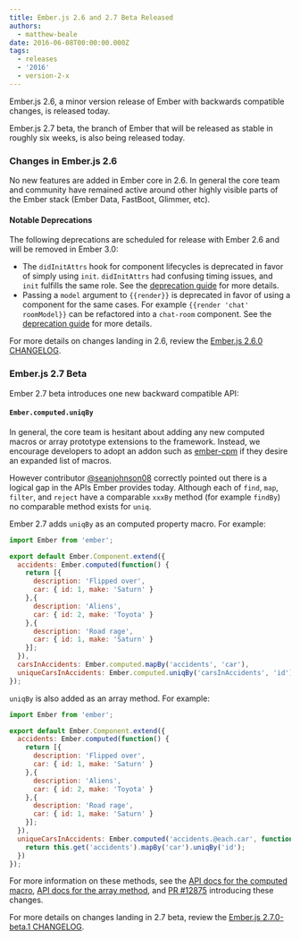 ```yaml
---
title: Ember.js 2.6 and 2.7 Beta Released
authors:
  - matthew-beale
date: 2016-06-08T00:00:00.000Z
tags:
  - releases
  - '2016'
  - version-2-x
---
```



Ember.js 2.6, a minor version release of Ember with backwards compatible
changes, is released today.

Ember.js 2.7 beta, the branch of Ember that will be released as stable in
roughly six weeks, is also being released today.

### Changes in Ember.js 2.6

No new features are added in Ember core in 2.6. In general the core team and
community have remained active around other highly visible parts of the Ember
stack (Ember Data, FastBoot, Glimmer, etc).

#### Notable Deprecations

The following deprecations are scheduled for release with Ember 2.6 and will be
removed in Ember 3.0:

* The `didInitAttrs` hook for component lifecycles is deprecated in favor of
  simply using `init`. `didInitAttrs` had confusing timing
  issues, and `init` fulfills the same role. See the [deprecation guide](http://emberjs.com/deprecations/v2.x/#toc_ember-component-didinitattrs) for more details.
* Passing a `model` argument to `{{render}}` is deprecated in favor of using
  a component for the same cases. For example `{{render 'chat' roomModel}}`
  can be refactored into a `chat-room` component.
  See the [deprecation guide](http://emberjs.com/deprecations/v2.x/#toc_model-param-in-code-render-code-helper) for more details.

For more details on changes landing in 2.6, review the
[Ember.js 2.6.0 CHANGELOG](https://github.com/emberjs/ember.js/blob/v2.6.0/CHANGELOG.md).

### Ember.js 2.7 Beta

Ember 2.7 beta introduces one new backward compatible API:

#### `Ember.computed.uniqBy`

In general, the core team is hesitant about adding any new computed macros
or array prototype extensions to the framework. Instead, we encourage developers
to adopt an addon such as [ember-cpm](https://github.com/cibernox/ember-cpm)
if they desire an expanded list of macros.

However contributor [@seanjohnson08](https://github.com/seanjohnson08) correctly pointed out there is a logical
gap in the APIs Ember provides today. Although each of `find`, `map`, `filter`,
and `reject` have a comparable `xxxBy` method (for example `findBy`) no
comparable method exists for `uniq`.

Ember 2.7 adds `uniqBy` as an computed property macro. For example:

```js
import Ember from 'ember';

export default Ember.Component.extend({
  accidents: Ember.computed(function() {
    return [{
      description: 'Flipped over',
      car: { id: 1, make: 'Saturn' }
    },{
      description: 'Aliens',
      car: { id: 2, make: 'Toyota' }
    },{
      description: 'Road rage',
      car: { id: 1, make: 'Saturn' }
    }];
  }),
  carsInAccidents: Ember.computed.mapBy('accidents', 'car'), 
  uniqueCarsInAccidents: Ember.computed.uniqBy('carsInAccidents', 'id')
});
```

`uniqBy` is also added as an array method. For example:

```js
import Ember from 'ember';

export default Ember.Component.extend({
  accidents: Ember.computed(function() {
    return [{
      description: 'Flipped over',
      car: { id: 1, make: 'Saturn' }
    },{
      description: 'Aliens',
      car: { id: 2, make: 'Toyota' }
    },{
      description: 'Road rage',
      car: { id: 1, make: 'Saturn' }
    }];
  }),
  uniqueCarsInAccidents: Ember.computed('accidents.@each.car', function() {
    return this.get('accidents').mapBy('car').uniqBy('id');
  })
});
```

For more information on these methods, see the [API docs for the
computed macro](http://emberjs.com/api/classes/Ember.computed.html#method_uniqBy), [API docs for the array method](http://emberjs.com/api/classes/Ember.Array.html#method_uniqBy), and [PR #12875](https://github.com/emberjs/ember.js/pull/12875)
introducing these changes.

For more details on changes landing in 2.7 beta, review the
[Ember.js 2.7.0-beta.1 CHANGELOG](https://github.com/emberjs/ember.js/blob/v2.7.0-beta.1/CHANGELOG.md).
